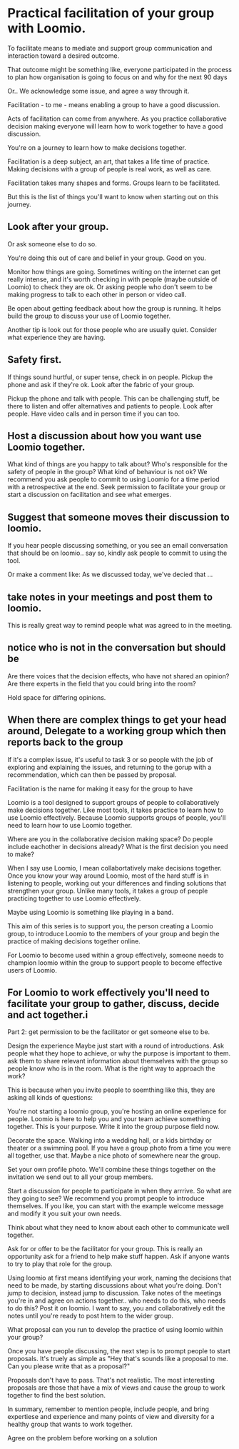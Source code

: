 # Practical facilitation of your group with Loomio.

To facilitate means to mediate and support group communication and interaction toward a desired outcome.

That outcome might be something like, everyone participated in the process to plan how organisation is going to focus on and why for the next 90 days

Or.. We acknowledge some issue, and agree a way through it.

Facilitation - to me - means enabling a group to have a good discussion.

Acts of facilitation can come from anywhere. As you practice collaborative decision making everyone will learn how to work together to have a good discussion.

You're on a journey to learn how to make decisions together.

Facilitation is a deep subject, an art, that takes a life time of practice. Making decisions with a group of people is real work, as well as care.

Facilitation takes many shapes and forms.
Groups learn to be facilitated.


But this is the list of things you'll want to know when starting out on this journey.


## Look after your group.

Or ask someone else to do so.

You're doing this out of care and belief in your group. Good on you.

Monitor how things are going. Sometimes writing on the internet can get really intense, and it's worth checking in with people (maybe outside of Loomio) to check they are ok. Or asking people who don't seem to be making progress to talk to each other in person or video call.

Be open about getting feedback about how the group is running. It helps build the group to discuss your use of Loomio together.

Another tip is look out for those people who are usually quiet. Consider what experience they are having.

## Safety first.
If things sound hurtful, or super tense, check in on people. Pickup the phone and ask if they're ok. Look after the fabric of your group.

Pickup the phone and talk with people.
This can be challenging stuff, be there to listen and offer alternatives and patients to people. Look after people.
Have video calls and in person time if you can too.

## Host a discussion about how you want use Loomio together.
What kind of things are you happy to talk about?
Who's responsible for the safety of people in the group?
What kind of behaviour is not ok?
We recommend you ask people to commit to using Loomio for a time period with a retrospective at the end.
Seek permission to facilitate your group or start a discussion on facilitation and see what emerges.

## Suggest that someone moves their discussion to loomio.
If you hear people discussing something, or you see an email conversation that should be on loomio.. say so, kindly ask people to commit to using the tool.

Or make a comment like: As we discussed today, we've decied that ...

## take notes in your meetings and post them to loomio.
This is really great way to remind people what was agreed to in the meeting.

## notice who is not in the conversation but should be
Are there voices that the decision effects, who have not shared an opinion?
Are there experts in the field that you could bring into the room?

Hold space for differing opinions.


## When there are complex things to get your head around, Delegate to a working group which then reports back to the group

If it's a complex issue, it's useful to task 3 or so people with the job of exploring and explaining the issues, and returning to the gorup with a recommendation, which can then be passed by proposal.


Facilitation is the name for making it easy for the group to have

Loomio is a tool designed to support groups of people to collaboratively make decisions together. Like most tools, it takes practice to learn how to use Loomio effectively. Because Loomio supports groups of people, you'll need to learn how to use Loomio together.

Where are you in the collaborative decision making space? Do people include eachother in decisions already?
What is the first decision you need to make?

When I say use Loomio, I mean collabortatively make decisions together. Once you know your way around Loomio, most of the hard stuff is in listening to people, working out your differences and finding solutions that strengthen your group.
Unlike many tools, it takes a group of people practicing together to use Loomio effectively.

Maybe using Loomio is something like playing in a band.

This aim of this series is to support you, the person creating a Loomio group, to introduce Loomio to the members of your group and begin the practice of making decisions together online.

For Loomio to become used within a group effectively, someone needs to champion loomio within the group to support people to become effective users of Loomio.

For Loomio to work effectively you'll need to facilitate your group to gather, discuss, decide and act together.i
---

Part 2: get permission to be the facilitator or get someone else to be.



Design the experience
  Maybe just start with a round of introductions. Ask people what they hope to achieve, or why the purpose is important to them. ask them to share relevant information about themselves with the group so people know who is in the room.
  What is the right way to approach the work?

This is because when you invite people to soemthing like this, they are asking all kinds of questions:

You're not starting a loomio group, you're hosting an online experience for people.
Loomio is here to help you and your team achieve something together.
This is your purpose. Write it into the group purpose field now.

Decorate the space. Walking into a wedding hall, or a kids birthday or theater or a swimming pool.
If you have a group photo from a time you were all together, use that.
Maybe a nice photo of somewhere near the group.

Set your own profile photo. We'll combine these things together on the invitation
we send out to all your group members.

Start a discussion for people to participate in when they arrrive.
So what are they going to see? We recommend you prompt people to introduce themselves.
If you like, you can start with the example welcome message and modify it you
suit your own needs.

Think about what they need to know about each other to communicate
well together.

Ask for or offer to be the facilitator for your group. This is really an opportunity
ask for a friend to help make stuff happen. Ask if anyone wants to try to play that role for the group.

Using loomio at first means identifying your work, naming the decisions that
need to be made, by starting discussions about what you're doing. Don't jump
to decision, instead jump to discussion. Take notes of the meetings you're in and agree on actions together.. who needs to do this, who needs to do this?
Post it on loomio. I want to say, you and collaboratively edit the notes until you're ready to post htem to the wider group.

What proposal can you run to develop the practice of using loomio within your group?

Once you have people discussing, the next step is to prompt people to start proposals. It's truely as simple as "Hey that's sounds like a proposal to me. Can you please write that as a proposal?"

Proposals don't have to pass. That's not realistic. The most interesting proposals are those that have a mix of views and cause the group to work together to find the best solution.

In summary, remember to mention people, include people, and bring expertiese and experience and many points of view and diversity for a healthy group that wants to work together.


Agree on the problem before working on a solution
